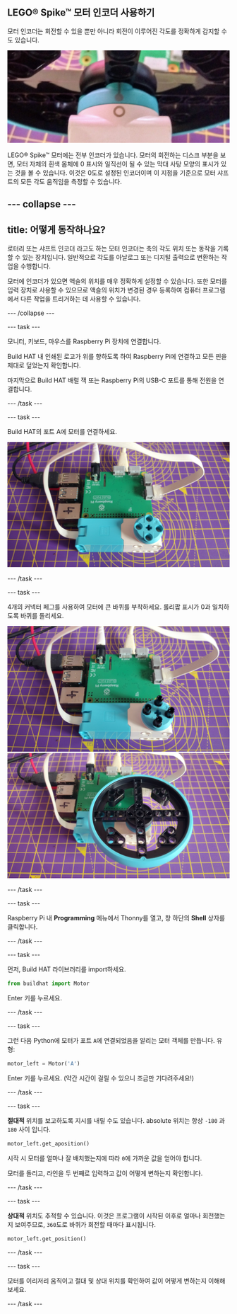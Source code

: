 ## LEGO® Spike™ 모터 인코더 사용하기

모터 인코더는 회전할 수 있을 뿐만 아니라 회전이 이루어진 각도를 정확하게 감지할 수도 있습니다.

![원과 일치하는 롤리팝 마크가 있는 모터](images/aligned_symbols.jpg)

LEGO® Spike™ 모터에는 전부 인코더가 있습니다. 모터의 회전하는 디스크 부분을 보면, 모터 자체의 흰색 몸체에 0 표시와 일직선이 될 수 있는 막대 사탕 모양의 표시가 있는 것을 볼 수 있습니다. 이것은 0도로 설정된 인코더이며 이 지점을 기준으로 모터 샤프트의 모든 각도 움직임을 측정할 수 있습니다.

--- collapse ---
---
title: 어떻게 동작하나요?
---

로터리 또는 샤프트 인코더 라고도 하는 모터 인코더는 축의 각도 위치 또는 동작을 기록할 수 있는 장치입니다. 일반적으로 각도를 아날로그 또는 디지털 출력으로 변환하는 작업을 수행합니다.

모터에 인코더가 있으면 액슬의 위치를 매우 정확하게 설정할 수 있습니다. 또한 모터를 입력 장치로 사용할 수 있으므로 액슬의 위치가 변경된 경우 등록하여 컴퓨터 프로그램에서 다른 작업을 트리거하는 데 사용할 수 있습니다.

--- /collapse ---

--- task ---

모니터, 키보드, 마우스를 Raspberry Pi 장치에 연결합니다.

Build HAT 내 인쇄된 로고가 위를 향하도록 하여 Raspberry Pi에 연결하고 모든 핀을 제대로 덮었는지 확인합니다.

마지막으로 Build HAT 배럴 잭 또는 Raspberry Pi의 USB-C 포트를 통해 전원을 연결합니다.

--- /task ---

--- task ---

Build HAT의 포트 A에 모터를 연결하세요.

![리본 케이블을 통해 Build HAT의 포트 A에 연결된 모터](images/motor_attached.jpg)

--- /task ---

--- task ---

4개의 커넥터 페그를 사용하여 모터에 큰 바퀴를 부착하세요. 롤리팝 표시가 0과 일치하도록 바퀴를 돌리세요.

![커넥터 페그가 부착된 모터](images/motor_with_pegs.jpg) ![큰 바퀴가 달린 모터](images/motor_with_wheel.jpg)

--- /task ---

--- task ---

Raspberry Pi 내 **Programming** 메뉴에서 Thonny를 열고, 창 하단의 **Shell** 상자를 클릭합니다.

--- /task ---

--- task ---

먼저, Build HAT 라이브러리를 import하세요.

```python
from buildhat import Motor
```
Enter 키를 누르세요.

--- /task ---

--- task ---

그런 다음 Python에 모터가 포트 `A`에 연결되었음을 알리는 모터 객체를 만듭니다. 유형:

```python
motor_left = Motor('A')
```
Enter 키를 누르세요. (약간 시간이 걸릴 수 있으니 조금만 기다려주세요!)

--- /task ---

--- task ---

**절대적** 위치를 보고하도록 지시를 내릴 수도 있습니다. absolute 위치는 항상 `-180` 과 `180` 사이 입니다.

```python
motor_left.get_aposition()
```

시작 시 모터를 얼마나 잘 배치했는지에 따라 `0`에 가까운 값을 얻어야 합니다.

모터를 돌리고, 라인을 두 번째로 입력하고 값이 어떻게 변하는지 확인합니다.

--- /task ---

--- task ---

**상대적** 위치도 추적할 수 있습니다. 이것은 프로그램이 시작된 이후로 얼마나 회전했는지 보여주므로, `360`도로 바퀴가 회전할 때마다 표시됩니다.

```python
motor_left.get_position()
```
--- /task ---

--- task ---

모터를 이리저리 움직이고 절대 및 상대 위치를 확인하여 값이 어떻게 변하는지 이해해 보세요.

--- /task ---


